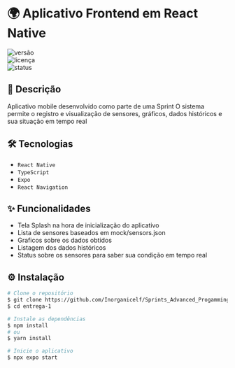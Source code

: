 # 🌍 Aplicativo Frontend em React Native
![versão](https://img.shields.io/badge/version-1.0.0-blue.svg)  
![licença](https://img.shields.io/badge/license-MIT-green.svg)  
![status](https://img.shields.io/badge/status-em%20desenvolvimento-yellow.svg)

## 📖 Descrição  
Aplicativo mobile desenvolvido como parte de uma Sprint
O sistema permite o registro e visualização de sensores, gráficos, dados históricos e sua situação em tempo real  

## 🛠️ Tecnologias  
- `React Native`  
- `TypeScript`  
- `Expo`  
- `React Navigation`

## ✨ Funcionalidades  
- Tela Splash na hora de inicialização do aplicativo
- Lista de sensores baseados em mock/sensors.json
- Graficos sobre os dados obtidos
- Listagem dos dados históricos
- Status sobre os sensores para saber sua condição em tempo real

## ⚙️ Instalação  
```bash
# Clone o repositório
$ git clone https://github.com/Inorganicelf/Sprints_Advanced_Progamming_Mobile_Dev.git
$ cd entrega-1

# Instale as dependências
$ npm install
# ou
$ yarn install

# Inicie o aplicativo
$ npx expo start
